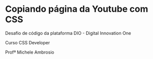 # Copiando página da Youtube com CSS #
Desafio de código da plataforma DIO - Digital Innovation One

Curso CSS Developer

Profª Michele Ambrosio
